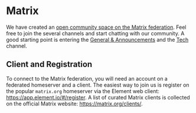 # Matrix

We have created an [open community space on the Matrix federation](https://matrix.to/#/!TiDqlLmEUaXqTemaLc:matrix.org?via=matrix.org). Feel free to join the several channels and start chatting with our community. A good starting point is entering the [General & Announcements](https://matrix.to/#/#scs-general:matrix.org) and the [Tech](https://matrix.to/#/#scs-tech:matrix.org) channel.

## Client and Registration

To connect to the Matrix federation, you will need an account on a federated homeserver and a client. The easiest way to join us is register on the popular `matrix.org` homeserver via the Element web client: <https://app.element.io/#/register>. A list of curated Matrix clients is collected on the official Matrix website: <https://matrix.org/clients/>.